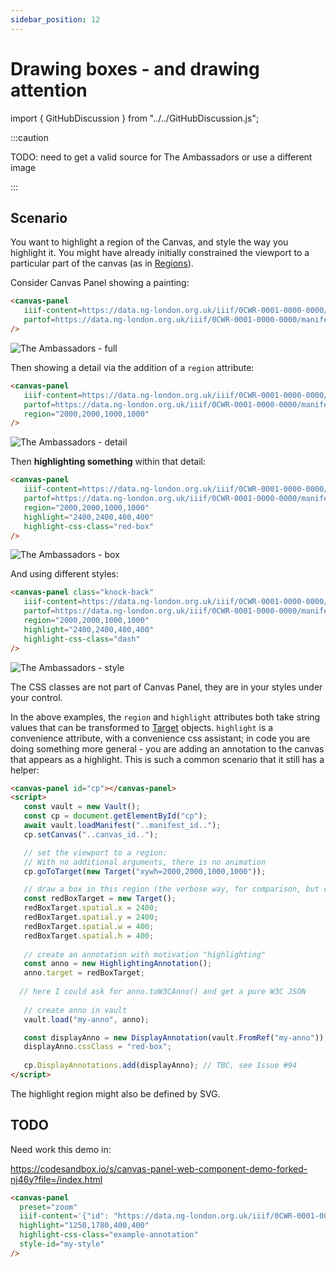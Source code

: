 ```yaml
---
sidebar_position: 12
---
```


# Drawing boxes - and drawing attention

import { GitHubDiscussion } from "../../GitHubDiscussion.js";


:::caution

TODO: need to get a valid source for The Ambassadors or use a different image

:::

## Scenario

You want to highlight a region of the Canvas, and style the way you highlight it. You might have already initially constrained the viewport to a particular part of the canvas (as in [Regions](./regions)).

Consider Canvas Panel showing a painting:

```html
<canvas-panel
   iiif-content=https://data.ng-london.org.uk/iiif/0CWR-0001-0000-0000/canvas/-1
   partof=https://data.ng-london.org.uk/iiif/0CWR-0001-0000-0000/manifest
/>
```
![The Ambassadors - full](../../static/img/examples/ambassadors-1.png)

Then showing a detail via the addition of a `region` attribute:

```html
<canvas-panel
   iiif-content=https://data.ng-london.org.uk/iiif/0CWR-0001-0000-0000/canvas/-1
   partof=https://data.ng-london.org.uk/iiif/0CWR-0001-0000-0000/manifest
   region="2000,2000,1000,1000"
/>
```

![The Ambassadors - detail](../../static/img/examples/ambassadors-2.png)

Then **highlighting something** within that detail:

<!-- TODO: GH-70, GH-93, GH-94 -->
```html
<canvas-panel
   iiif-content=https://data.ng-london.org.uk/iiif/0CWR-0001-0000-0000/canvas/-1
   partof=https://data.ng-london.org.uk/iiif/0CWR-0001-0000-0000/manifest
   region="2000,2000,1000,1000"
   highlight="2400,2400,400,400"
   highlight-css-class="red-box"
/>
```

![The Ambassadors - box](../../static/img/examples/ambassadors-3.png)

And using different styles:

```html
<canvas-panel class="knock-back"
   iiif-content=https://data.ng-london.org.uk/iiif/0CWR-0001-0000-0000/canvas/-1
   partof=https://data.ng-london.org.uk/iiif/0CWR-0001-0000-0000/manifest
   region="2000,2000,1000,1000"
   highlight="2400,2400,400,400"
   highlight-css-class="dash"
/>
```

![The Ambassadors - style](../../static/img/examples/ambassadors-4.png)

The CSS classes are not part of Canvas Panel, they are in your styles under your control.

In the above examples, the `region` and `highlight` attributes both take string values that can be transformed to [Target](./annotations#target) objects. `highlight` is a convenience attribute, with a convenience css assistant; in code you are doing something more general - you are adding an annotation to the canvas that appears as a highlight. This is such a common scenario that it still has a helper:

<!-- TODO: GH-70, GH-93, GH-94 -->
```html
<canvas-panel id="cp"></canvas-panel>
<script>
   const vault = new Vault();
   const cp = document.getElementById("cp");
   await vault.loadManifest("..manifest_id..");
   cp.setCanvas("..canvas_id..");

   // set the viewport to a region:
   // With no additional arguments, there is no animation
   cp.goToTarget(new Target("xywh=2000,2000,1000,1000"));

   // draw a box in this region (the verbose way, for comparison, but could be short form):
   const redBoxTarget = new Target();
   redBoxTarget.spatial.x = 2400;
   redBoxTarget.spatial.y = 2400;
   redBoxTarget.spatial.w = 400;
   redBoxTarget.spatial.h = 400;
  
   // create an annotation with motivation "highlighting"
   const anno = new HighlightingAnnotation();
   anno.target = redBoxTarget;
  
  // here I could ask for anno.toW3CAnno() and get a pure W3C JSON
  
   // create anno in vault
   vault.load("my-anno", anno);

   const displayAnno = new DisplayAnnotation(vault.FromRef("my-anno"));
   displayAnno.cssClass = "red-box";
       
   cp.DisplayAnnotations.add(displayAnno); // TBC, see Issue #94
</script> 
```


The highlight region might also be defined by SVG.

## TODO

Need work this demo in:

https://codesandbox.io/s/canvas-panel-web-component-demo-forked-nj46y?file=/index.html

```html
<canvas-panel
  preset="zoom"
  iiif-content='{"id": "https://data.ng-london.org.uk/iiif/0CWR-0001-0000-0000/canvas/116#1000,1500,1500,1000", "type": "Canvas", "partOf": "https://data.ng-london.org.uk/iiif/0CWR-0001-0000-0000/manifest"}'
  highlight="1250,1780,400,400"
  highlight-css-class="example-annotation"
  style-id="my-style"
/>
```




<GitHubDiscussion ghid="12" />